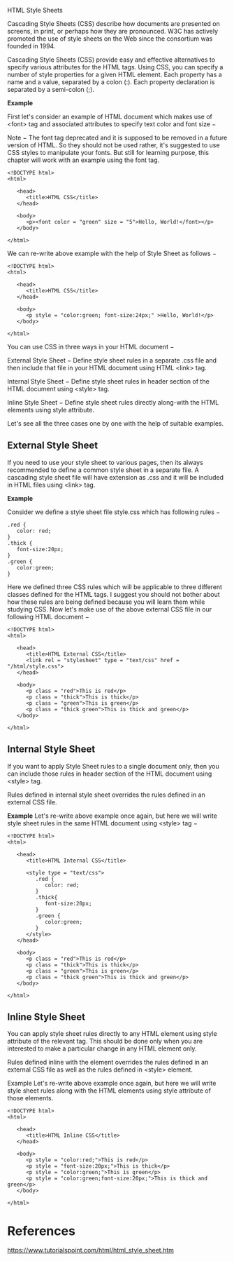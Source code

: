 HTML Style Sheets

Cascading Style Sheets (CSS) describe how documents are presented on screens, in print, or perhaps how they are pronounced. W3C has actively promoted the use of style sheets on the Web since the consortium was founded in 1994.

Cascading Style Sheets (CSS) provide easy and effective alternatives to specify various attributes for the HTML tags. Using CSS, you can specify a number of style properties for a given HTML element. Each property has a name and a value, separated by a colon (:). Each property declaration is separated by a semi-colon (;).

**Example**

First let's consider an example of HTML document which makes use of \<font> tag and associated attributes to specify text color and font size −

Note − The font tag deprecated and it is supposed to be removed in a future version of HTML. So they should not be used rather, it's suggested to use CSS styles to manipulate your fonts. But still for learning purpose, this chapter will work with an example using the font tag.

```
<!DOCTYPE html>
<html>

   <head>
      <title>HTML CSS</title>
   </head>

   <body>
      <p><font color = "green" size = "5">Hello, World!</font></p>
   </body>

</html>
```
We can re-write above example with the help of Style Sheet as follows −
```
<!DOCTYPE html>
<html>

   <head>
      <title>HTML CSS</title>
   </head>

   <body>
      <p style = "color:green; font-size:24px;" >Hello, World!</p>
   </body>

</html>
```

You can use CSS in three ways in your HTML document −

External Style Sheet − Define style sheet rules in a separate .css file and then include that file in your HTML document using HTML \<link> tag.

Internal Style Sheet − Define style sheet rules in header section of the HTML document using \<style> tag.

Inline Style Sheet − Define style sheet rules directly along-with the HTML elements using style attribute.

Let's see all the three cases one by one with the help of suitable examples.

## External Style Sheet
If you need to use your style sheet to various pages, then its always recommended to define a common style sheet in a separate file. A cascading style sheet file will have extension as .css and it will be included in HTML files using \<link> tag.

**Example**

Consider we define a style sheet file style.css which has following rules −
```
.red {
   color: red;
}
.thick {
   font-size:20px;
}
.green {
   color:green;
}
```
Here we defined three CSS rules which will be applicable to three different classes defined for the HTML tags. I suggest you should not bother about how these rules are being defined because you will learn them while studying CSS. Now let's make use of the above external CSS file in our following HTML document −
```
<!DOCTYPE html>
<html>

   <head>
      <title>HTML External CSS</title>
      <link rel = "stylesheet" type = "text/css" href = "/html/style.css">
   </head>

   <body>
      <p class = "red">This is red</p>
      <p class = "thick">This is thick</p>
      <p class = "green">This is green</p>
      <p class = "thick green">This is thick and green</p>
   </body>

</html>
```

## Internal Style Sheet
If you want to apply Style Sheet rules to a single document only, then you can include those rules in header section of the HTML document using \<style> tag.

Rules defined in internal style sheet overrides the rules defined in an external CSS file.

**Example**
Let's re-write above example once again, but here we will write style sheet rules in the same HTML document using \<style> tag −

```
<!DOCTYPE html>
<html>

   <head>
      <title>HTML Internal CSS</title>

      <style type = "text/css">
         .red {
            color: red;
         }
         .thick{
            font-size:20px;
         }
         .green {
            color:green;
         }
      </style>
   </head>

   <body>
      <p class = "red">This is red</p>  
      <p class = "thick">This is thick</p>  
      <p class = "green">This is green</p>  
      <p class = "thick green">This is thick and green</p>
   </body>

</html>
```

## Inline Style Sheet
You can apply style sheet rules directly to any HTML element using style attribute of the relevant tag. This should be done only when you are interested to make a particular change in any HTML element only.

Rules defined inline with the element overrides the rules defined in an external CSS file as well as the rules defined in \<style> element.

Example
Let's re-write above example once again, but here we will write style sheet rules along with the HTML elements using style attribute of those elements.
```
<!DOCTYPE html>
<html>

   <head>
      <title>HTML Inline CSS</title>
   </head>

   <body>
      <p style = "color:red;">This is red</p>  
      <p style = "font-size:20px;">This is thick</p>  
      <p style = "color:green;">This is green</p>  
      <p style = "color:green;font-size:20px;">This is thick and green</p>
   </body>

</html>
```

# References
https://www.tutorialspoint.com/html/html_style_sheet.htm
